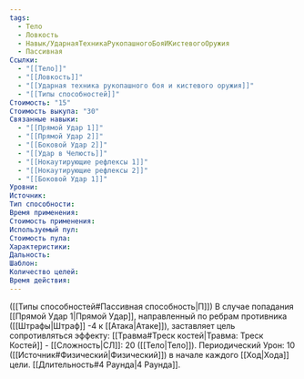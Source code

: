```yaml
---
tags:
  - Тело
  - Ловкость
  - Навык/УдарнаяТехникаРукопашногоБояИКистевогоОружия
  - Пассивная
Ссылки:
  - "[[Тело]]"
  - "[[Ловкость]]"
  - "[[Ударная техника рукопашного боя и кистевого оружия]]"
  - "[[Типы способностей]]"
Стоимость: "15"
Стоимость выкупа: "30"
Связанные навыки:
  - "[[Прямой Удар 1]]"
  - "[[Прямой Удар 2]]"
  - "[[Боковой Удар 2]]"
  - "[[Удар в Челюсть]]"
  - "[[Нокаутирующие рефлексы 1]]"
  - "[[Нокаутирующие рефлексы 2]]"
  - "[[Боковой Удар 1]]"
Уровни:
Источник:
Тип способности:
Время применения:
Стоимость применения:
Используемый пул:
Стоимость пула:
Характеристики:
Дальность:
Шаблон:
Количество целей:
Время действия:
---
```

([[Типы способностей#Пассивная способность|П]]) В случае попадания [[Прямой Удар 1|Прямой Удар]], направленный по ребрам противника ([[Штрафы|Штраф]] -4 к [[Атака|Атаке]]), заставляет цель сопротивляться эффекту:  [[Травма#Треск костей|Травма: Треск Костей]] - [[Сложность|СЛ]]: 20 ([[Тело|Тело]]). Периодический Урон: 10 ([[Источник#Физический|Физический]]) в начале каждого [[Ход|Хода]] цели. [[Длительность#4 Раунда|4 Раунда]].